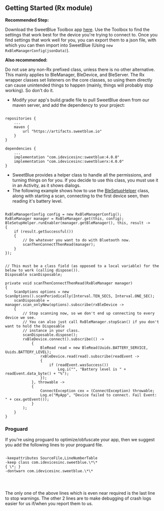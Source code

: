 ## Getting Started (Rx module) ##

**Recommended Step:**

Download the SweetBlue Toolbox app [here](https://play.google.com/store/apps/details?id=com.idevicesinc.sweetblue.toolbox.v3). Use the Toolbox to find the settings that work best for the device you're trying to connect to. Once you find settings that work well for you, you can export them to a json file, with which you can then import into SweetBlue (Using `new RxBleManagerConfig(jsonData)`).

**Also recommended:**

Do not use any non-Rx prefixed class, unless there is no other alternative. This mainly applies to BleManager, BleDevice, and BleServer. The Rx wrapper classes set listeners on the core classes, so using them directly can cause unintended things to happen (mainly, things will probably stop working). So don't do it.

* Modify your app's build.gradle file to pull SweetBlue down from our maven server, and add the dependency to your project:


<pre><code>
repositories {
    ...
    maven {
        url "https://artifacts.sweetblue.io"
    }
}
 
dependencies {
    ...
    implementation "com.idevicesinc:sweetblue:4.0.0"
    implementation "com.idevicesinc:sweetbluerx:4.0.0"
}
</pre></code>


* SweetBlue provides a helper class to handle all the permissions, and turning things on for you. If you decide to use this class, you must use it in an Activity, as it shows dialogs.
* The following example shows how to use the [BleSetupHelper](https://api.sweetblue.io/com/idevicesinc/sweetblue/utils/BleSetupHelper.html) class, along with starting a scan, connecting to the first device seen, then reading it's battery level.

<pre><code>
RxBleManagerConfig config = new RxBleManagerConfig();
RxBleManager manager = RxBleManager.get(this, config);
BleSetupHelper.runEnabler(manager.getBleManager(), this, result ->
{
    if (result.getSuccessful())
    {
        // Do whatever you want to do with Bluetooth now.
        scanThenConnectThenRead(manager);
    }
});
</pre></code>
<pre><code>
// This must be a class field (as opposed to a local variable) for the below to work (calling dispose()).
Disposable scanDisposable;
 
private void scanThenConnectThenRead(RxBleManager manager)
{
    ScanOptions options = new ScanOptions().scanPeriodically(Interval.TEN_SECS, Interval.ONE_SEC);
    scanDisposable = manager.scan_onlyNew(options).subscribe(rxBleDevice ->
    {
        // Stop scanning now, so we don't end up connecting to every device we see.
        // You can also just call RxBleManager.stopScan() if you don't want to hold the Disposable
        // instance in your class.
        scanDisposable.dispose();
        rxBleDevice.connect().subscribe(() ->
            {
                BleRead read = new BleRead(Uuids.BATTERY_SERVICE, Uuids.BATTERY_LEVEL);
                rxBleDevice.read(read).subscribe(readEvent ->
                {
                    if (readEvent.wasSuccess())
                        Log.i("", "Battery level is " + readEvent.data_byte() + "%");
                });
            }, throwable ->
            {
                ConnectException cex = (ConnectException) throwable;
                Log.e("MyApp", "Device failed to connect. Fail Event: " + cex.getEvent());
            }
        );
    }
}
</pre></code>

### Proguard ###

If you're using proguard to optimize/obfuscate your app, then we suggest you add the following lines to your proguard file.

<pre>
<code>
-keepattributes SourceFile,LineNumberTable
-keep class com.idevicesinc.sweetblue.\*\*                                    { \*; }
-dontwarn com.idevicesinc.sweetblue.\*\*
</pre>
</code>

The only one of the above lines which is even near required is the last line to stop warnings. The other 2 lines are to make
debugging of crash logs easier for us if/when you report them to us.